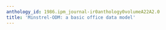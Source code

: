```yaml
---
anthology_id: 1986.ipm_journal-ir0anthology0volumeA22A2.0
title: 'Minstrel-ODM: a basic office data model'
---
```

